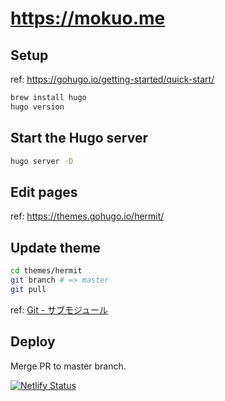 # https://mokuo.me

## Setup

ref: https://gohugo.io/getting-started/quick-start/

```sh
brew install hugo
hugo version
```

## Start the Hugo server

```sh
hugo server -D
```

## Edit pages

ref: https://themes.gohugo.io/hermit/

## Update theme

```sh
cd themes/hermit
git branch # => master
git pull
```

ref: [Git \- サブモジュール](https://git-scm.com/book/ja/v2/Git-%E3%81%AE%E3%81%95%E3%81%BE%E3%81%96%E3%81%BE%E3%81%AA%E3%83%84%E3%83%BC%E3%83%AB-%E3%82%B5%E3%83%96%E3%83%A2%E3%82%B8%E3%83%A5%E3%83%BC%E3%83%AB)

## Deploy

Merge PR to master branch.

[![Netlify Status](https://api.netlify.com/api/v1/badges/7312ceec-f8f7-4778-9cdf-06c7767e46e2/deploy-status)](https://app.netlify.com/sites/mokuo-me/deploys)
